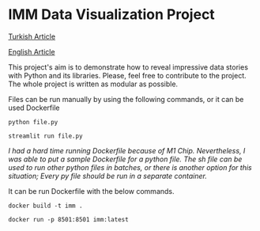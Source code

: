 # IMM Data Visualization Project


[Turkish Article](https://engineering.teknasyon.com/python-ile-nas%C4%B1l-etkileyici-veri-hikayeleri-yarat%C4%B1l%C4%B1r-4f8de884d5fb)

[English Article](https://towardsdatascience.com/how-to-reveal-impressive-data-stories-with-python-848a2611bfb3)

This project's aim is to demonstrate how to reveal impressive data stories with Python and its libraries. Please, feel free to contribute to the project. The whole project is written as modular as possible.

Files can be run manually by using the following commands, or it can be used Dockerfile

```python file.py```

```streamlit run file.py```

*I had a hard time running Dockerfile because of M1 Chip. Nevertheless, I was able to put a sample Dockerfile for a python file. The sh file can be used to run other python files in batches, or there is another option for this situation; Every py file should be run in a separate container.*

It can be run Dockerfile with the below commands.

```docker build -t imm .```

```docker run -p 8501:8501 imm:latest```
